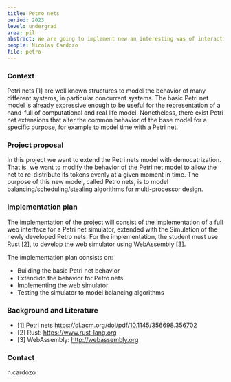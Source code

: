 ```yaml
---
title: Petro nets
period: 2023
level: undergrad
area: pil
abstract: We are going to implement new an interesting was of interaction for Petri nets
people: Nicolas Cardozo
file: petro
---
```


### Context

Petri nets [1] are well known structures to model the behavior of many different systems, in particular concurrent systems. The basic Petri net model is already expressive enough to be useful for the representation of a hand-full of computational and real life model. Nonetheless, there exist Petri net extensions that alter the common behavior of the base model for a specific purpose, for example to model time with a Petri net.

### Project proposal

In this project we want to extend the Petri nets model with democatrization. That is, we want to modify the behavior of the Petri net model to allow the net to re-distribute its tokens evenly at a given moment in time. The purpose of this new model, called Petro nets, is to model balancing/scheduling/stealing algorithms for multi-processor design.

### Implementation plan

The implementation of the project will consist of the implementation of a full web interface for a Petri net simulator, extended with the Simulation of the newly developed Petro nets. For the implementation, the student must use Rust [2], to develop the web simulator using WebAssembly [3].

The implementation plan consists on:

- Building the basic Petri net behavior
- Extendidn the behavior for Petro nets
- Implementing the web simulator
- Testing the simulator to model balancing algorithms

### Background and Literature

- [1] Petri nets <https://dl.acm.org/doi/pdf/10.1145/356698.356702>
- [2] Rust: <https://www.rust-lang.org>
- [3] WebAssembly: <http://webassembly.org>

### Contact

n.cardozo
